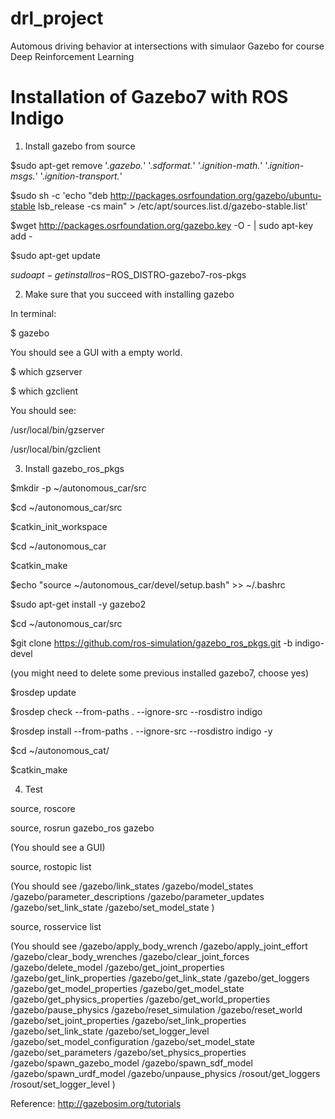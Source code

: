# drl_project
Automous driving behavior at intersections with simulaor Gazebo for course Deep Reinforcement Learning
# Installation of Gazebo7 with ROS Indigo

1. Install gazebo from source

$sudo apt-get remove '.*gazebo.*' '.*sdformat.*' '.*ignition-math.*' '.*ignition-msgs.*' '.*ignition-transport.*'

$sudo sh -c 'echo "deb http://packages.osrfoundation.org/gazebo/ubuntu-stable lsb_release -cs main" > /etc/apt/sources.list.d/gazebo-stable.list'

$wget http://packages.osrfoundation.org/gazebo.key -O - | sudo apt-key add -

$sudo apt-get update

$sudo apt-get install ros-$ROS_DISTRO-gazebo7-ros-pkgs

2. Make sure that you succeed with installing gazebo

In terminal:

$ gazebo

You should see a GUI with a empty world.

$ which gzserver

$ which gzclient

You should see:

/usr/local/bin/gzserver

/usr/local/bin/gzclient

3. Install gazebo_ros_pkgs

$mkdir -p ~/autonomous_car/src

$cd ~/autonomous_car/src

$catkin_init_workspace

$cd ~/autonomous_car

$catkin_make

$echo "source ~/autonomous_car/devel/setup.bash" >> ~/.bashrc



$sudo apt-get install -y gazebo2


$cd ~/autonomous_car/src

$git clone https://github.com/ros-simulation/gazebo_ros_pkgs.git -b indigo-devel

(you might need to delete some previous installed gazebo7, choose yes)

$rosdep update

$rosdep check --from-paths . --ignore-src --rosdistro indigo

$rosdep install --from-paths . --ignore-src --rosdistro indigo -y


$cd ~/autonomous_cat/

$catkin_make

4. Test

source, roscore

source, rosrun gazebo_ros gazebo

(You should see a GUI)

source, rostopic list

(You should see 
/gazebo/link_states
/gazebo/model_states
/gazebo/parameter_descriptions
/gazebo/parameter_updates
/gazebo/set_link_state
/gazebo/set_model_state
)

source, rosservice list

(You should see
/gazebo/apply_body_wrench
/gazebo/apply_joint_effort
/gazebo/clear_body_wrenches
/gazebo/clear_joint_forces
/gazebo/delete_model
/gazebo/get_joint_properties
/gazebo/get_link_properties
/gazebo/get_link_state
/gazebo/get_loggers
/gazebo/get_model_properties
/gazebo/get_model_state
/gazebo/get_physics_properties
/gazebo/get_world_properties
/gazebo/pause_physics
/gazebo/reset_simulation
/gazebo/reset_world
/gazebo/set_joint_properties
/gazebo/set_link_properties
/gazebo/set_link_state
/gazebo/set_logger_level
/gazebo/set_model_configuration
/gazebo/set_model_state
/gazebo/set_parameters
/gazebo/set_physics_properties
/gazebo/spawn_gazebo_model
/gazebo/spawn_sdf_model
/gazebo/spawn_urdf_model
/gazebo/unpause_physics
/rosout/get_loggers
/rosout/set_logger_level
)

Reference:
http://gazebosim.org/tutorials



